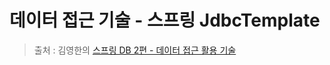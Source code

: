 데이터 접근 기술 - 스프링 JdbcTemplate
==
> 출처 : 김영한의 [스프링 DB 2편 - 데이터 접근 활용 기술](https://www.inflearn.com/course/%EC%8A%A4%ED%94%84%EB%A7%81-db-2/dashboard)